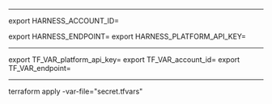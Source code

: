 ----

export HARNESS_ACCOUNT_ID=

export HARNESS_ENDPOINT=
export HARNESS_PLATFORM_API_KEY=

----

export TF_VAR_platform_api_key=
export TF_VAR_account_id=
export TF_VAR_endpoint=

----
terraform apply -var-file="secret.tfvars"
